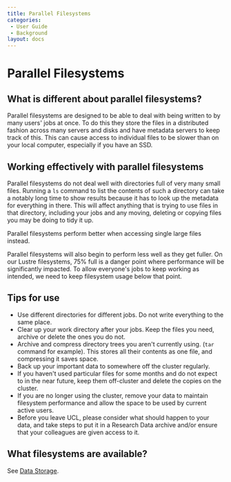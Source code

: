 ```yaml
---
title: Parallel Filesystems
categories:
 - User Guide
 - Background
layout: docs
---
```


# Parallel Filesystems

## What is different about parallel filesystems?

Parallel filesystems are designed to be able to deal with being written to by many users' jobs at once.
To do this they store the files in a distributed fashion across many servers and disks and have
metadata servers to keep track of this. This can cause access to individual files to be slower
than on your local computer, especially if you have an SSD.

## Working effectively with parallel filesystems

Parallel filesystems do not deal well with directories full of very many small files. Running
a `ls` command to list the contents of such a directory can take a notably long time to show results
because it has to look up the metadata for everything in there. This will affect anything that is trying
to use files in that directory, including your jobs and any moving, deleting or copying files you may
be doing to tidy it up.

Parallel filesystems perform better when accessing single large files instead.

Parallel filesystems will also begin to perform less well as they get fuller. On our Lustre filesystems, 
75% full is a danger point where performance will be significantly impacted. To allow everyone's jobs 
to keep working as intended, we need to keep filesystem usage below that point.

## Tips for use

- Use different directories for different jobs. Do not write everything to the same place.
- Clear up your work directory after your jobs. Keep the files you need, archive or delete the ones you do not.
- Archive and compress directory trees you aren't currently using. (`tar` command for example). This
  stores all their contents as one file, and compressing it saves space.
- Back up your important data to somewhere off the cluster regularly.
- If you haven't used particular files for some months and do not expect to in the near future, keep
  them off-cluster and delete the copies on the cluster.
- If you are no longer using the cluster, remove your data to maintain filesystem performance and allow
  the space to be used by current active users.
- Before you leave UCL, please consider what should happen to your data, and take steps to put it in
  a Research Data archive and/or ensure that your colleagues are given access to it.

## What filesystems are available?

See [Data Storage](Data_Storage.md).
